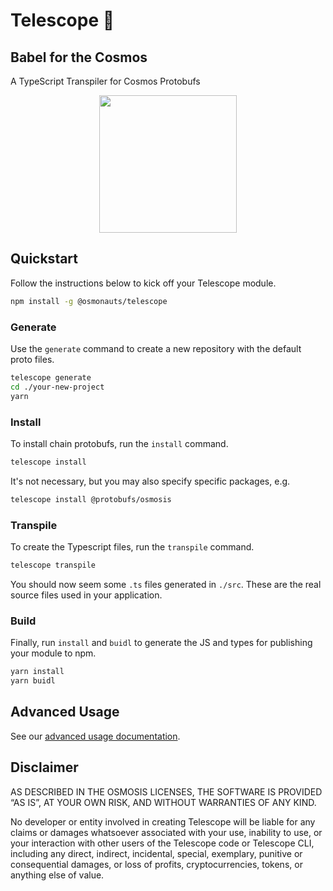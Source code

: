 # Telescope 🔭
## Babel for the Cosmos

A TypeScript Transpiler for Cosmos Protobufs

<p align="center">
  <img width="220" src="https://user-images.githubusercontent.com/545047/168734581-3c945a1d-0efa-468c-b5de-447c894de519.png">
</p>


## Quickstart

Follow the instructions below to kick off your Telescope module.

```sh
npm install -g @osmonauts/telescope
```

### Generate

Use the `generate` command to create a new repository with the default proto files. 

```sh
telescope generate
cd ./your-new-project
yarn 
```
### Install

To install chain protobufs, run the `install` command. 

```sh
telescope install
```

It's not necessary, but you may also specify specific packages, e.g.

```sh
telescope install @protobufs/osmosis
```

### Transpile

To create the Typescript files, run the `transpile` command. 

```sh
telescope transpile
```

You should now seem some `.ts` files generated in `./src`. These are the real source files used in your application.

### Build

Finally, run `install` and `buidl` to generate the JS and types for publishing your module to npm.

```sh
yarn install
yarn buidl
```

## Advanced Usage

See our [advanced usage documentation](https://github.com/osmosis-labs/telescope/blob/master/packages/telescope/docs/readme.md).
## Disclaimer

AS DESCRIBED IN THE OSMOSIS LICENSES, THE SOFTWARE IS PROVIDED “AS IS”, AT YOUR OWN RISK, AND WITHOUT WARRANTIES OF ANY KIND.

No developer or entity involved in creating Telescope will be liable for any claims or damages whatsoever associated with your use, inability to use, or your interaction with other users of the Telescope code or Telescope CLI, including any direct, indirect, incidental, special, exemplary, punitive or consequential damages, or loss of profits, cryptocurrencies, tokens, or anything else of value.
